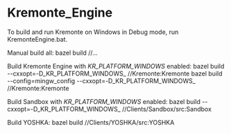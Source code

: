 # Kremonte_Engine

To build and run Kremonte on Windows in Debug mode, run KremonteEngine.bat.






Manual build all:
bazel build //...

Build Kremonte Engine with _KR_PLATFORM_WINDOWS_ enabled:
bazel build --cxxopt=-D_KR_PLATFORM_WINDOWS_ //Kremonte:Kremonte
bazel build --config=mingw_config --cxxopt=-D_KR_PLATFORM_WINDOWS_ //Kremonte:Kremonte

Build Sandbox with _KR_PLATFORM_WINDOWS_ enabled:
bazel build --cxxopt=-D_KR_PLATFORM_WINDOWS_ //Clients/Sandbox/src:Sandbox

Build YOSHKA:
bazel build //Clients/YOSHKA/src:YOSHKA